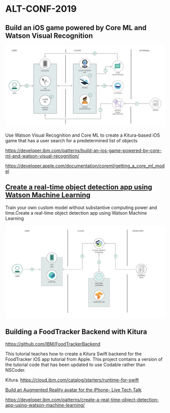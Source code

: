 # ALT-CONF-2019

## Build an iOS game powered by Core ML and Watson Visual Recognition

<img src="Watson_ML.png">

Use Watson Visual Recognition and Core ML to create a Kitura-based iOS game 
that has a  user search for a predetermined list of objects

https://developer.ibm.com/patterns/build-an-ios-game-powered-by-core-ml-and-watson-visual-recognition/

https://developer.apple.com/documentation/coreml/getting_a_core_ml_model

## <a href="https://developer.ibm.com/patterns/create-a-real-time-object-detection-app-using-watson-machine-learning/">Create a real-time object detection app using Watson Machine Learning</a>

Train your own custom model without substantive computing power and time.Create a real-time object detection app using Watson Machine Learning


<img src="Tensorflow.png">



## Building a FoodTracker Backend with Kitura

https://github.com/IBM/FoodTrackerBackend

This tutorial teaches how to create a Kitura Swift backend for the FoodTracker iOS app tutorial from Apple. This project contains a version of the tutorial code that has been updated to use Codable rather than NSCoder.

Kitura.  https://cloud.ibm.com/catalog/starters/runtime-for-swift

[Build an Augmented Reality avatar for the iPhone- Live Tech Talk](https://developer.ibm.com/videos/build-an-ar-avatar-for-the-iphone-live-tech-talk/)

https://developer.ibm.com/patterns/create-a-real-time-object-detection-app-using-watson-machine-learning/
